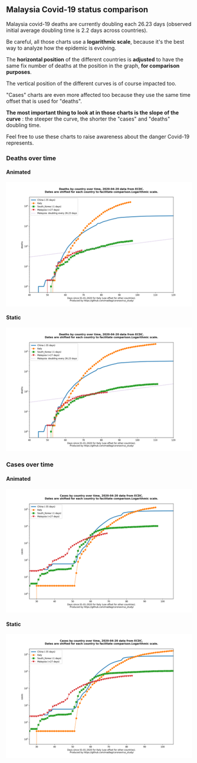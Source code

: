 ## Malaysia Covid-19 status comparison 

Malaysia covid-19 deaths are currently doubling each 26.23 days (observed initial average doubling time is 2.2 days across countries).



Be careful, all those charts use a **logarithmic scale**, because it's the best way to analyze how the epidemic is evolving.
 
The **horizontal position** of the different countries is **adjusted** to have the same fix number of deaths at the position in the graph, **for comparison purposes**.

The vertical position of the different curves is of course impacted too.

"Cases" charts are even more affected too because they use the same time offset that is used for "deaths".

**The most important thing to look at in those charts is the slope of the curve** : the steeper the curve, the shorter the "cases" and "deaths" doubling time.

Feel free to use these charts to raise awareness about the danger Covid-19 represents. 


 
### Deaths over time
 
#### Animated
![Malaysia covid-19 deaths animated chart](https://raw.githubusercontent.com/madlag/coronavirus_study/master/notebooks/graphs/2020-04-20/countries/Malaysia/2020-04-20_Malaysia_deaths.gif "Malaysia covid-19 deaths animated chart")   
 
#### Static
![Malaysia covid-19 deaths static chart](https://raw.githubusercontent.com/madlag/coronavirus_study/master/notebooks/graphs/2020-04-20/countries/Malaysia/2020-04-20_Malaysia_deaths.png "Malaysia covid-19 deaths static chart")   

 
### Cases over time
 
#### Animated
![Malaysia covid-19 cases animated chart](https://raw.githubusercontent.com/madlag/coronavirus_study/master/notebooks/graphs/2020-04-20/countries/Malaysia/2020-04-20_Malaysia_cases.gif "Malaysia covid-19 cases animated chart")   
 
#### Static
![Malaysia covid-19 cases static chart](https://raw.githubusercontent.com/madlag/coronavirus_study/master/notebooks/graphs/2020-04-20/countries/Malaysia/2020-04-20_Malaysia_cases.png "Malaysia covid-19 cases static chart")   


